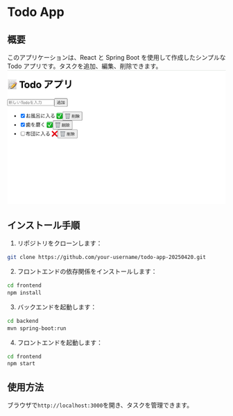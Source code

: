 # Todo App

## 概要
このアプリケーションは、React と Spring Boot を使用して作成したシンプルな Todo アプリです。タスクを追加、編集、削除できます。
![Todo App Screenshot](images/screenshot.png)

## インストール手順

1. リポジトリをクローンします：
 ```bash
 git clone https://github.com/your-username/todo-app-20250420.git
 ```

2. フロントエンドの依存関係をインストールします：
  ```bash
  cd frontend
  npm install
  ```

3. バックエンドを起動します：
  ```bash
  cd backend
  mvn spring-boot:run
  ```

4. フロントエンドを起動します：
  ```bash
  cd frontend
  npm start
  ```

## 使用方法
ブラウザで`http://localhost:3000`を開き、タスクを管理できます。
